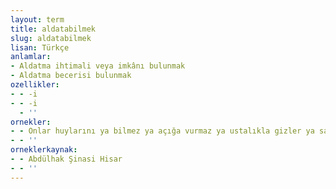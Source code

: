 ```yaml
---
layout: term
title: aldatabilmek
slug: aldatabilmek
lisan: Türkçe
anlamlar:
- Aldatma ihtimali veya imkânı bulunmak
- Aldatma becerisi bulunmak
ozellikler:
- - -i
- - -i
  - ''
ornekler:
- - Onlar huylarını ya bilmez ya açığa vurmaz ya ustalıkla gizler ya sarahatle duyurmaz ve bizi aldatabilirler.
- - ''
orneklerkaynak:
- - Abdülhak Şinasi Hisar
- - ''
---
```

